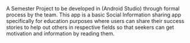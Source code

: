A Semester Project to be developed in (Android Studio) through formal process by the team. This app is a basic Social Information sharing app specifically for education purposes where users can share their success stories to help out others in respective fields so that seekers can get motivation and information by reading them.
